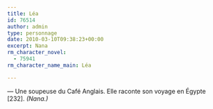 ```yaml
---
title: Léa
id: 76514
author: admin
type: personnage
date: 2010-03-10T09:38:23+00:00
excerpt: Nana
rm_character_novel:
  - 75941
rm_character_name_main: Léa

---
```

— Une soupeuse du Café Anglais. Elle raconte son voyage en Égypte [232]. _(Nana.)_